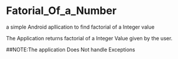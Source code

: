 # Fatorial_Of_a_Number
a simple Android apllication to find factorial of a Integer value

The Application returns factorial of a Integer Value given by the user.

##NOTE:The application Does Not handle Exceptions
